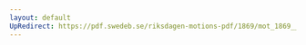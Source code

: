 ```yaml
---
layout: default
UpRedirect: https://pdf.swedeb.se/riksdagen-motions-pdf/1869/mot_1869__ak__00188/mot_1869__ak__00188_002.pdf
---
```

